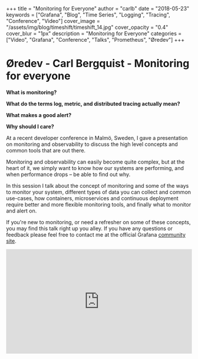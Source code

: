 +++
title = "Monitoring for Everyone"
author = "carlb"
date = "2018-05-23"
keywords = ["Grafana", "Blog", "Time Series", "Logging", "Tracing", "Conference", "Video"]
cover_image = "/assets/img/blog/timeshift/timeshift_14.jpg"
cover_opacity = "0.4"
cover_blur = "1px"
description = "Monitoring for Everyone"
categories = ["Video", "Grafana", "Conference", "Talks", "Prometheus", "Øredev"]
+++

# Øredev - Carl Bergquist - Monitoring for everyone

**What is monitoring?**

**What do the terms log, metric, and distributed tracing actually mean?**

**What makes a good alert?**

**Why should I care?**

At a recent developer conference in Malmö, Sweden, I gave a presentation on monitoring and observability to discuss the high level concepts and common tools that are out there. 

Monitoring and observability can easily become quite complex, but at the heart of it, we simply want to know how our systems are performing, and when performance drops – be able to find out why. 

In this session I talk about the concept of monitoring and some of the ways to monitor your system, different types of data you can collect and common use-cases, how containers, microservices and continuous deployment require better and more flexible monitoring tools, and finally what to monitor and alert on.


If you're new to monitoring, or need a refresher on some of these concepts, you may find this talk right up you alley. If you have any questions or feedback please feel free to contact me at the official Grafana [community site](http://community.grafana.com).

<div style="padding:56.25% 0 0 0;position:relative;"><iframe src="https://player.vimeo.com/video/241968477?color=ffffff" style="position:absolute;top:0;left:0;width:100%;height:100%;" frameborder="0" webkitallowfullscreen mozallowfullscreen allowfullscreen></iframe></div><script src="https://player.vimeo.com/api/player.js"></script>
